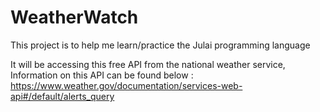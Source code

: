 # WeatherWatch

This project is to help me learn/practice the Julai programming language

It will be accessing this free API from the national weather service,
Information on this API can be found below : 
https://www.weather.gov/documentation/services-web-api#/default/alerts_query

